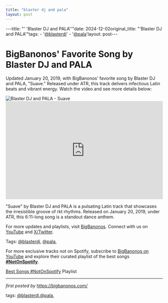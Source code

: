 ```yaml
---
title: "blaster dj and pala"
layout: post
---
```

---title: "' 'Blaster DJ and PALA''"date: 2024-12-02original_title: "'Blaster DJ and PALA'"tags:  - '[@blasterdj](/tags/blasterdj/)'  - '[@pala](/tags/pala/)'layout: post---<!-- Post Title --><h1 >BigBanonos' Favorite Song by Blaster DJ and PALA</h1> <!-- Introductory Text --><p >Updated January 20, 2019, with BigBanonos' favorite song by Blaster DJ and PALA, "Suave." Released under ATR, this track delivers infectious Latin beats and vibrant energy. Watch the video and see more details below:</p> <!-- Featured Image --><div > <img src="https://encrypted-tbn0.gstatic.com/images?q=tbn:ANd9GcRfRUol1rsJZ3PodWX_iWM89IuUPwghgOXRMQ&s" alt="Blaster DJ and PALA - Suave" /></div> <!-- YouTube Video Embed --><div > <iframe width="100%" height="315" src="https://www.youtube.com/embed/-QL9hUc78mg" title="Muevelo (feat. Pala)" frameborder="0" allow="accelerometer; autoplay; clipboard-write; encrypted-media; gyroscope; picture-in-picture; web-share" referrerpolicy="strict-origin-when-cross-origin" allowfullscreen></iframe></div> <!-- Song Information --><div > <p>"Suave" by Blaster DJ and PALA is a pulsating Latin track that showcases the irresistible groove of rkt rhythms. Released on January 20, 2019, under ATR, this 6:11-long song is a standout dance anthem.</p></div> <!-- Footer Links --><div > <p>For more updates and playlists, visit <a href="https://bigbanonos.com/" target="_blank">BigBanonos</a>. Connect with us on <a href="https://www.youtube.com/[@BigBanonos](/tags/BigBanonos/)" target="_blank">YouTube</a> and <a href="https://x.com/bigbanonos" target="_blank">X/Twitter</a>.</p></div> <!-- Tags --><p >Tags: [@blasterdj](/tags/blasterdj/), [@pala](/tags/pala/),</p><!--Subscribe and Playlist Links--><div>    <p>For more exclusive tracks not on Spotify, subscribe to <a href="https://www.youtube.com/[@BigBanonos](/tags/BigBanonos/)" target="_blank">BigBanonos on YouTube</a> and explore their curated playlist of the best songs <strong>[#NotOnSpotify](/tags/NotOnSpotify/)</strong>.</p>    <p><a href="https://www.youtube.com/playlist?list=PLtuNtuTatqI0kFahUCbtbfenC_ET5O_tr" target="_blank">Best Songs [#NotOnSpotify](/tags/NotOnSpotify/) Playlist<br /></a></p></div><hr /><p><em>first posted by</em> <a href="https://bigbanonos.com/" rel="noopener" target="_new">https://bigbanonos.com/</a></p><p>tags: [@blasterdj](/tags/blasterdj/),[@pala](/tags/pala/),</p>